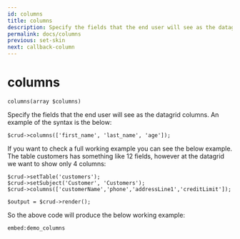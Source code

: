 ```yaml
---
id: columns
title: columns
description: Specify the fields that the end user will see as the datagrid columns. 
permalink: docs/columns
previous: set-skin
next: callback-column
---
```


# columns

<pre><code class="language-php">columns(array $columns)</code></pre>

Specify the fields that the end user will see as the datagrid columns. An example of the syntax is the below:

<pre><code class="language-php">$crud->columns(['first_name', 'last_name', 'age']);</code></pre>

If you want to check a full working example you can see the below example. The table customers has something like 12 fields, however at the datagrid we want to show only 4 columns:

<pre><code class="language-php">$crud->setTable('customers');
$crud->setSubject('Customer', 'Customers');
$crud->columns(['customerName','phone','addressLine1','creditLimit']);

$output = $crud->render();</code></pre>

So the above code will produce the below working example:

`embed:demo_columns`
